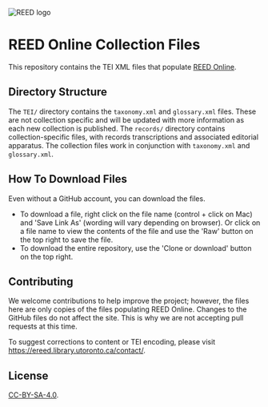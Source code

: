 ![REED logo](logo.png)

# REED Online Collection Files

This repository contains the TEI XML files that populate [REED Online](https://ereed.library.utoronto.ca/).

## Directory Structure

The `TEI/` directory contains the `taxonomy.xml` and `glossary.xml` files. These are not collection specific and will be updated with more information as each new collection is published. The `records/` directory contains collection-specific files, with records transcriptions and associated editorial apparatus. The collection files work in conjunction with `taxonomy.xml` and `glossary.xml`.

## How To Download Files 

Even without a GitHub account, you can download the files.
- To download a file, right click on the file name (control + click on Mac) and 'Save Link As' (wording will vary depending on browser). Or click on a file name to view the contents of the file and use the 'Raw' button on the top right to save the file.
- To download the entire repository, use the 'Clone or download' button on the top right.

## Contributing

We welcome contributions to help improve the project; however, the files here are only copies of the files populating REED Online. Changes to the GitHub files do not affect the site. This is why we are not accepting pull requests at this time.

To suggest corrections to content or TEI encoding, please visit https://ereed.library.utoronto.ca/contact/.

## License

[CC-BY-SA-4.0](./LICENSE).
